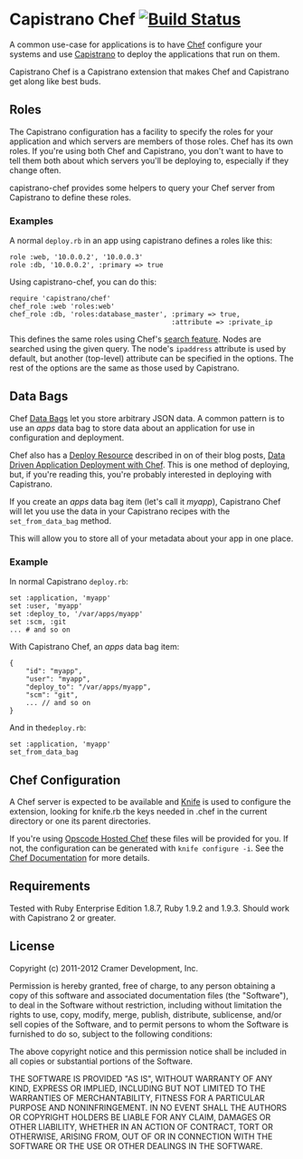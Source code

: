 # Capistrano Chef [![Build Status](https://secure.travis-ci.org/cramerdev/capistrano-chef.png?branch=master)](http://travis-ci.org/cramerdev/capistrano-chef)

A common use-case for applications is to have [Chef](http://www.opscode.com/chef/) configure your systems and use [Capistrano](http://capify.org/) to deploy the applications that run on them.

Capistrano Chef is a Capistrano extension that makes Chef and Capistrano get along like best buds.

## Roles

The Capistrano configuration has a facility to specify the roles for your application and which servers are members of those roles. Chef has its own roles. If you're using both Chef and Capistrano, you don't want to have to tell them both about which servers you'll be deploying to, especially if they change often.

capistrano-chef provides some helpers to query your Chef server from Capistrano to define these roles.

### Examples

A normal `deploy.rb` in an app using capistrano defines a roles like this:

    role :web, '10.0.0.2', '10.0.0.3'
    role :db, '10.0.0.2', :primary => true

Using capistrano-chef, you can do this:

    require 'capistrano/chef'
    chef_role :web 'roles:web'
    chef_role :db, 'roles:database_master', :primary => true,
                                            :attribute => :private_ip

This defines the same roles using Chef's [search feature](http://wiki.opscode.com/display/chef/Search). Nodes are searched using the given query. The node's `ipaddress` attribute is used by default, but another (top-level) attribute can be specified in the options. The rest of the options are the same as those used by Capistrano.

## Data Bags

Chef [Data Bags](http://wiki.opscode.com/display/chef/Data+Bags) let you store arbitrary JSON data. A common pattern is to use an _apps_ data bag to store data about an application for use in configuration and deployment.

Chef also has a [Deploy Resource](http://wiki.opscode.com/display/chef/Deploy+Resource) described in on of their blog posts, [Data Driven Application Deployment with Chef](http://www.opscode.com/blog/2010/05/06/data-driven-application-deployment-with-chef/). This is one method of deploying, but, if you're reading this, you're probably interested in deploying with Capistrano.

If you create an _apps_ data bag item (let's call it _myapp_), Capistrano Chef will let you use the data in your Capistrano recipes with the `set_from_data_bag` method.

This will allow you to store all of your metadata about your app in one place.

### Example

In normal Capistrano `deploy.rb`:

    set :application, 'myapp'
    set :user, 'myapp'
    set :deploy_to, '/var/apps/myapp'
    set :scm, :git
    ... # and so on

With Capistrano Chef, an _apps_ data bag item:

    {
        "id": "myapp",
        "user": "myapp",
        "deploy_to": "/var/apps/myapp",
        "scm": "git",
        ... // and so on
    }

And in the`deploy.rb`:

    set :application, 'myapp'
    set_from_data_bag

## Chef Configuration

A Chef server is expected to be available and [Knife](http://wiki.opscode.com/display/chef/Knife) is used to configure the extension, looking for knife.rb the keys needed in .chef in the current directory or one its parent directories.

If you're using [Opscode Hosted Chef](http://www.opscode.com/hosted-chef/) these files will be provided for you. If not, the configuration can be generated with `knife configure -i`. See the [Chef Documentation](http://wiki.opscode.com/display/chef/Chef+Repository#ChefRepository-Configuration) for more details.

## Requirements

Tested with Ruby Enterprise Edition 1.8.7, Ruby 1.9.2 and 1.9.3. Should work with Capistrano 2 or greater.

## License

Copyright (c) 2011-2012 Cramer Development, Inc.

Permission is hereby granted, free of charge, to any person obtaining a copy of this software and associated documentation files (the "Software"), to deal in the Software without restriction, including without limitation the rights to use, copy, modify, merge, publish, distribute, sublicense, and/or sell copies of the Software, and to permit persons to whom the Software is furnished to do so, subject to the following conditions:

The above copyright notice and this permission notice shall be included in all copies or substantial portions of the Software.

THE SOFTWARE IS PROVIDED "AS IS", WITHOUT WARRANTY OF ANY KIND, EXPRESS OR IMPLIED, INCLUDING BUT NOT LIMITED TO THE WARRANTIES OF MERCHANTABILITY, FITNESS FOR A PARTICULAR PURPOSE AND NONINFRINGEMENT. IN NO EVENT SHALL THE AUTHORS OR COPYRIGHT HOLDERS BE LIABLE FOR ANY CLAIM, DAMAGES OR OTHER LIABILITY, WHETHER IN AN ACTION OF CONTRACT, TORT OR OTHERWISE, ARISING FROM, OUT OF OR IN CONNECTION WITH THE SOFTWARE OR THE USE OR OTHER DEALINGS IN THE SOFTWARE.
